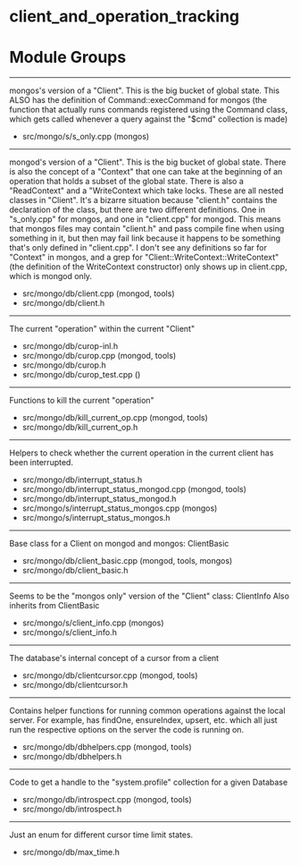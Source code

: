 # client\_and\_operation\_tracking

# Module Groups

-------------

mongos's version of a "Client". This is the big bucket of global state. This ALSO has the  definition of Command::execCommand for mongos (the function that actually runs commands registered  using the Command class, which gets called whenever a query against the "$cmd" collection is made)

- src/mongo/s/s\_only.cpp   (mongos)

-------------

mongod's version of a "Client". This is the big bucket of global state.  There is also the concept of a "Context" that one can take at the beginning of an operation that  holds a subset of the global state. There is also a "ReadContext" and a "WriteContext which  take locks. These are all nested classes in "Client". It's a bizarre situation because  "client.h" contains the declaration of the class, but there are two different definitions. One in  "s\_only.cpp" for mongos, and one in "client.cpp" for mongod. This means that mongos files may  contain "client.h" and pass compile fine when using something in it, but then may fail link  because it happens to be something that's only defined in "client.cpp". I don't see any  definitions so far for "Context" in mongos, and a grep for "Client::WriteContext::WriteContext"  (the definition of the WriteContext constructor) only shows up in client.cpp, which is mongod  only.

- src/mongo/db/client.cpp   (mongod, tools)
- src/mongo/db/client.h

-------------

The current "operation" within the current "Client"

- src/mongo/db/curop-inl.h
- src/mongo/db/curop.cpp   (mongod, tools)
- src/mongo/db/curop.h
- src/mongo/db/curop\_test.cpp   ()

-------------

Functions to kill the current "operation"

- src/mongo/db/kill\_current\_op.cpp   (mongod, tools)
- src/mongo/db/kill\_current\_op.h

-------------

Helpers to check whether the current operation in the current client has been interrupted.

- src/mongo/db/interrupt\_status.h
- src/mongo/db/interrupt\_status\_mongod.cpp   (mongod, tools)
- src/mongo/db/interrupt\_status\_mongod.h
- src/mongo/s/interrupt\_status\_mongos.cpp   (mongos)
- src/mongo/s/interrupt\_status\_mongos.h

-------------

Base class for a Client on mongod and mongos: ClientBasic

- src/mongo/db/client\_basic.cpp   (mongod, tools, mongos)
- src/mongo/db/client\_basic.h

-------------

Seems to be the "mongos only" version of the "Client" class: ClientInfo Also inherits from ClientBasic

- src/mongo/s/client\_info.cpp   (mongos)
- src/mongo/s/client\_info.h

-------------

The database's internal concept of a cursor from a client

- src/mongo/db/clientcursor.cpp   (mongod, tools)
- src/mongo/db/clientcursor.h

-------------

Contains helper functions for running common operations against the local server. For example,  has findOne, ensureIndex, upsert, etc. which all just run the respective options on the server the  code is running on.

- src/mongo/db/dbhelpers.cpp   (mongod, tools)
- src/mongo/db/dbhelpers.h

-------------

Code to get a handle to the "system.profile" collection for a given Database

- src/mongo/db/introspect.cpp   (mongod, tools)
- src/mongo/db/introspect.h

-------------

Just an enum for different cursor time limit states.

- src/mongo/db/max\_time.h
